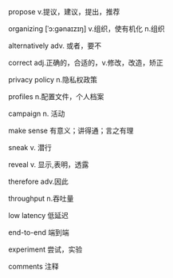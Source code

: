 propose v.提议，建议，提出，推荐

organizing [ˈɔ:ɡənaɪzɪŋ] v.组织，使有机化 n.组织 

alternatively adv. 或者，要不

correct adj.正确的，合适的，v.修改，改造，矫正

privacy policy n.隐私权政策

profiles n.配置文件，个人档案

campaign n. 活动

make sense 有意义；讲得通；言之有理

sneak v. 潜行

reveal v. 显示,表明，透露

therefore adv.因此

throughput n.吞吐量

low latency 低延迟

end-to-end 端到端

experiment 尝试，实验

comments 注释
